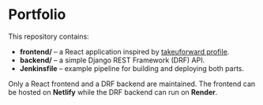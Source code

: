 # Portfolio

This repository contains:

- **frontend/** – a React application inspired by [takeuforward profile](https://takeuforward.org/profile/sha1am).
- **backend/** – a simple Django REST Framework (DRF) API.
- **Jenkinsfile** – example pipeline for building and deploying both parts.

Only a React frontend and a DRF backend are maintained.
The frontend can be hosted on **Netlify** while the DRF backend can run on **Render**.
